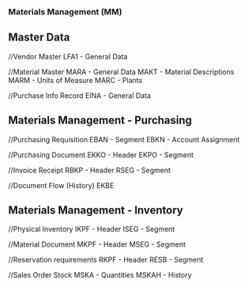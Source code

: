 ### Materials Management (MM)

## Master Data

//Vendor Master
LFA1 - General Data

//Material Master
MARA - General Data
MAKT - Material Descriptions
MARM - Units of Measure
MARC - Plants

//Purchase Info Record
EINA - General Data

## Materials Management - Purchasing

//Purchasing Requisition
EBAN - Segment
EBKN - Account Assignment 

//Purchasing Document
EKKO - Header
EKPO - Segment

//Invoice Receipt
RBKP - Header
RSEG - Segment

//Document Flow (History)
EKBE

## Materials Management - Inventory

//Physical Inventory
IKPF - Header
ISEG - Segment

//Material Document
MKPF - Header
MSEG - Segment

//Reservation requirements
RKPF - Header
RESB - Segment

//Sales Order Stock
MSKA - Quantities
MSKAH - History
